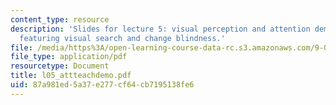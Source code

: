 ```yaml
---
content_type: resource
description: 'Slides for lecture 5: visual perception and attention demonstrations,
  featuring visual search and change blindness.'
file: /media/https%3A/open-learning-course-data-rc.s3.amazonaws.com/9-00-introduction-to-psychology-fall-2004/87a981ed5a37e277cf64cb7195138fe6_l05_attteachdemo.pdf
file_type: application/pdf
resourcetype: Document
title: l05_attteachdemo.pdf
uid: 87a981ed-5a37-e277-cf64-cb7195138fe6
---
```

